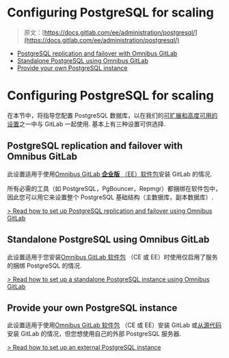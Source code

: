 # Configuring PostgreSQL for scaling

> 原文：[https://docs.gitlab.com/ee/administration/postgresql/](https://docs.gitlab.com/ee/administration/postgresql/)

*   [PostgreSQL replication and failover with Omnibus GitLab](#postgresql-replication-and-failover-with-omnibus-gitlab-premium-only)
*   [Standalone PostgreSQL using Omnibus GitLab](#standalone-postgresql-using-omnibus-gitlab-core-only)
*   [Provide your own PostgreSQL instance](#provide-your-own-postgresql-instance-core-only)

# Configuring PostgreSQL for scaling[](#configuring-postgresql-for-scaling "Permalink")

在本节中，将指导您配置 PostgreSQL 数据库，以在我们的[可扩展和高度可用的设置](../reference_architectures/index.html)之一中与 GitLab 一起使用. 基本上有三种设置可供选择.

## PostgreSQL replication and failover with Omnibus GitLab[](#postgresql-replication-and-failover-with-omnibus-gitlab-premium-only "Permalink")

此设置适用于使用[Omnibus GitLab **企业版** （EE）软件包](https://about.gitlab.com/install/?version=ee)安装 GitLab 的情况.

所有必需的工具（如 PostgreSQL，PgBouncer，Repmgr）都捆绑在软件包中，因此您可以用它来设置整个 PostgreSQL 基础结构（主数据库，副本数据库）.

[> Read how to set up PostgreSQL replication and failover using Omnibus GitLab](replication_and_failover.html)

## Standalone PostgreSQL using Omnibus GitLab[](#standalone-postgresql-using-omnibus-gitlab-core-only "Permalink")

此设置适用于您安装[Omnibus GitLab 软件包](https://about.gitlab.com/install/) （CE 或 EE）时使用仅启用了服务的捆绑 PostgreSQL 的情况.

[> Read how to set up a standalone PostgreSQL instance using Omnibus GitLab](standalone.html)

## Provide your own PostgreSQL instance[](#provide-your-own-postgresql-instance-core-only "Permalink")

此设置适用于使用[Omnibus GitLab 软件包](https://about.gitlab.com/install/) （CE 或 EE）安装 GitLab 或[从源代码](../../install/installation.html)安装 GitLab 的情况，但您想使用自己的外部 PostgreSQL 服务器.

[> Read how to set up an external PostgreSQL instance](external.html)